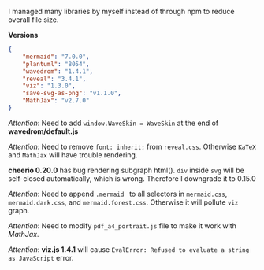 I managed many libraries by myself instead of through npm to reduce overall file size.

**Versions**
```json
{
    "mermaid": "7.0.0",
    "plantuml": "8054",
    "wavedrom": "1.4.1",
    "reveal": "3.4.1",
    "viz": "1.3.0",
    "save-svg-as-png": "v1.1.0",
    "MathJax": "v2.7.0"
}
```  

*Attention*: Need to add `window.WaveSkin = WaveSkin` at the end of **wavedrom/default.js**

*Attention*: Need to remove `font: inherit;` from `reveal.css`. Otherwise `KaTeX` and `MathJax` will have trouble rendering.

**cheerio 0.20.0** has bug rendering subgraph html(). `div` inside `svg` will be self-closed automatically, which is wrong. Therefore I downgrade it to 0.15.0

*Attention*: Need to append `.mermaid ` to all selectors in `mermaid.css`, `mermaid.dark.css`, and `mermaid.forest.css`. Otherwise it will pollute `viz` graph.

*Attention*: Need to modify `pdf_a4_portrait.js` file to make it work with *MathJax*.

*Attention*: **viz.js 1.4.1** will cause `EvalError: Refused to evaluate a string as JavaScript` error.


